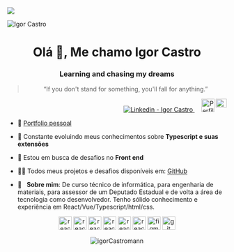 <img width="auto" src="https://github.com/IgorCastromann/IgorCastromann-/blob/master/Wallpaper%20Keep%20Coding%20-%202560x1080.jpg">
<p align="left"> <img src="https://komarev.com/ghpvc/?username=IgorCastromann&color=04D361&labelColor=000000"" alt="Igor Castro" /> </p>
<h1 align="center">Olá 👋, Me chamo Igor Castro</h1>
<h3 align="center">Learning and chasing my dreams</h3>

<blockquote align="center">“If you don't stand for something, you'll fall for anything.”</blockquote>

<p align="right">
 <a href="https://www.linkedin.com/in/igor-castro-27470672/" target="_blank" >
  <img alt="Linkedin - Igor Castro" src="https://img.shields.io/badge/Linkedin--%23F8952D?style=social&logo=linkedin">
</a>&nbsp;&nbsp;&nbsp;
  <a href="https://app.rocketseat.com.br/me/igor-castro-1592359149" target="_blank" >
    <img alt="Perfil Rocketseat - Igor Castro" width="30rem" height="30rem" src="https://rocketseat.gallerycdn.vsassets.io/extensions/rocketseat/rocketseatreactnative/3.0.1/1588456740326/Microsoft.VisualStudio.Services.Icons.Default">
  </a>

<a href="mailto:castromann@live.com" target="_blank" >
  <img align="right" width="25rem" height="20rem alt="Outlook - Igor Castro" src="https://i.pinimg.com/originals/97/c4/18/97c418f388a3079c1b83959341795548.png">
</a>
</p>

- 🐻 [Portfolio pessoal](https://igor-castromann-github-io.vercel.app/)

- 🌱 Constante evoluindo meus conhecimentos sobre **Typescript e suas extensões**

- 🔎 Estou em busca de desafios no **Front end**

- 👨‍💻 Todos meus projetos e desafios disponíveis em: [GitHub](https://github.com/IgorCastromann)

- 💬  &nbsp; **Sobre mim**: De curso técnico de informática, para engenharia de materiais, para assessor de um Deputado Estadual e de volta a área de tecnologia como desenvolvedor. Tenho sólido conhecimento e experiência em React/Vue/Typescript/html/css.


<p align="center">
 <img src="https://img.icons8.com/office/256/react.png" alt="react" width="30" height="30"/>
 <img src="https://img.icons8.com/color/256/vue-js.png" alt="react" width="30" height="30"/>
 <img src="https://img.icons8.com/color/256/html-5.png" alt="react" width="30" height="30"/>
 <img src="https://img.icons8.com/external-tal-revivo-shadow-tal-revivo/256/external-cascading-style-sheets-language-used-for-describing-the-presentation-of-a-document-logo-shadow-tal-revivo.png" alt="react" width="30" height="30"/>
 <img src="https://img.icons8.com/fluency/256/typescript.png" alt="react" width="30" height="30"/>
 <img src="https://img.icons8.com/fluency/256/javascript.png" alt="react" width="30" height="30"/>
<img src="https://www.vectorlogo.zone/logos/figma/figma-icon.svg" alt="figma" width="30" height="30"/>
<img src="https://www.vectorlogo.zone/logos/git-scm/git-scm-icon.svg" alt="git" width="30" height="30"/> 

</p>

<p align="center">
<img align="center" src="https://github-readme-stats.vercel.app/api?username=IgorCastromann&show_icons=true&count_private=true&title_color="#333" alt="igorCastromann" />
</p>



